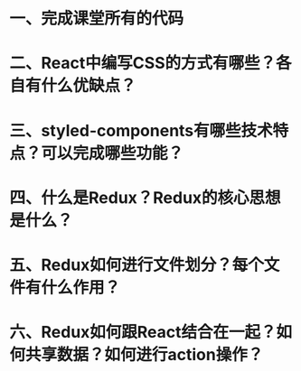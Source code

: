 # 一、完成课堂所有的代码

# 二、React中编写CSS的方式有哪些？各自有什么优缺点？

# 三、styled-components有哪些技术特点？可以完成哪些功能？

# 四、什么是Redux？Redux的核心思想是什么？

# 五、Redux如何进行文件划分？每个文件有什么作用？

# 六、Redux如何跟React结合在一起？如何共享数据？如何进行action操作？